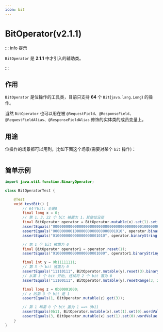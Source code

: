 ```yaml
---
icon: bit
---
```


# BitOperator(v2.1.1)

::: info 提示

`BitOperator` 是 **2.1.1** 中才引入的辅助类。

:::

## 作用

`BitOperator` 是位操作的工具类，目前只支持 **64** 个 `Bit`(`java.lang.Long`) 的操作。

当然 `BitOperator` 也可以用在被 `@RequestField`、`@ResponseField`、`@RequestFieldAlias`、`@ResponseFieldAlias` 修饰的实体类的成员变量上。

## 用途

位操作的场景都可以用到，比如下面这个场景(需要对某个 `bit` 操作)：

<p class="demo">
    <img :src="$withBase('/img/v2/utilities/bit-operator-case-01.png')">
</p>

## 简单示例

```java
import java.util.function.BinaryOperator;

class BitOperatorTest {

    @Test
    void testBit() {
        // 64个bit: 全是0
        final long x = 0;
        // 第 1、3、22 个 bit 被置为 1，其他位没变
        final BitOperator operator = BitOperator.mutable(x).set(1).set(3).set(22);
        assertEquals("0000000000000000000000000000000000000000010000000000000000001010", operator.binaryString(64));
        assertEquals("00000000010000000000000000001010", operator.binaryString(32));
        assertEquals("010000000000000000001010", operator.binaryString(24));

        // 第 1 个 bit 被置为 0
        final BitOperator operator1 = operator.reset(1);
        assertEquals("010000000000000000001000", operator1.binaryString(24));

        final int y = 0b11111111;
        // 第 3 个 bit 被置为 0
        assertEquals("11110111", BitOperator.mutable(y).reset(3).binaryString(8));
        // 从第 3 个 bit 开始, 连续将 2 个 bit 置为 0
        assertEquals("11100111", BitOperator.mutable(y).resetRange(3, 2).binaryString(8));

        final long z = 0b00001000;
        // z 的第 3 个 bit 是 1
        assertEquals(1, BitOperator.mutable(z).get(3));

        // 第 1 和第 0 个 bit 置为 1 ==> 0b11
        assertEquals(0b11, BitOperator.mutable(x).set(1).set(0).wordValue());
        assertEquals(3, BitOperator.mutable(x).set(1).set(0).wordValue());
    }
}
```


